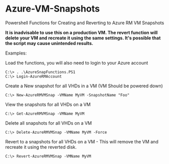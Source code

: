 # Azure-VM-Snapshots
Powershell Functions for Creating and Reverting to Azure RM VM Snapshots

**It is inadvisable to use this on a production VM. The revert function will delete your VM and recreate it using the same settings. It's possible that the script may cause unintended results.**

Examples:

Load the functions, you will also need to login to your Azure account

    C:\> . .\AzureSnapFunctions.PS1
    C:\> Login-AzureRMAccount

Create a New snapshot for all VHDs in a VM (VM Should be powered down)

    C:\> New-AzureRMVMSnap -VMName MyVM -SnapshotName "Foo"


View the snapshots for all VHDs on a VM

    C:\> Get-AzureRMVMSnap -VMName MyVM


Delete all snapshots for all VHDs on a VM

    C:\> Delete-AzureRMVMSnap -VMName MyVM -Force
    

Revert to a snapshots for all VHDs on a VM - This will remove the VM and recreate it using the reverted disk.

    C:\> Revert-AzureRMVMSnap -VMName MyVM

